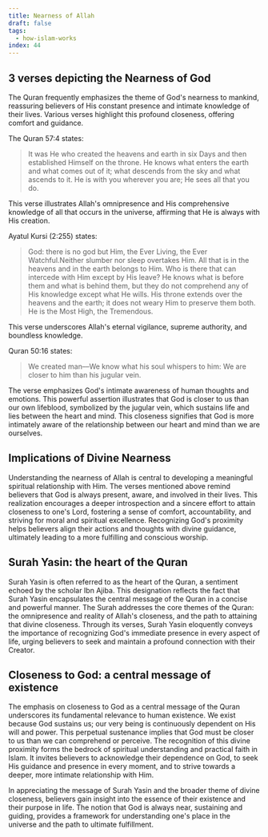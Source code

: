 ```yaml
---
title: Nearness of Allah
draft: false
tags:
  - how-islam-works
index: 44
---
```

## 3 verses depicting the Nearness of God

The Quran frequently emphasizes the theme of God's nearness to mankind, reassuring believers of His constant presence and intimate knowledge of their lives. Various verses highlight this profound closeness, offering comfort and guidance.

The Quran 57:4 states:

> It was He who created the heavens and earth in six Days and then established Himself on the throne. He knows what enters the earth and what comes out of it; what descends from the sky and what ascends to it. He is with you wherever you are; He sees all that you do.

This verse illustrates Allah's omnipresence and His comprehensive knowledge of all that occurs in the universe, affirming that He is always with His creation.

Ayatul Kursi (2:255) states:

> God: there is no god but Him, the Ever Living, the Ever Watchful.Neither slumber nor sleep overtakes Him. All that is in the heavens and in the earth belongs to Him. Who is there that can intercede with Him except by His leave? He knows what is before them and what is behind them, but they do not comprehend any of His knowledge except what He wills. His throne extends over the heavens and the earth; it does not weary Him to preserve them both. He is the Most High, the Tremendous.

This verse underscores Allah's eternal vigilance, supreme authority, and boundless knowledge.

Quran 50:16 states:

> We created man––We know what his soul whispers to him: We are closer to him than his jugular vein.

The verse emphasizes God's intimate awareness of human thoughts and emotions. This powerful assertion illustrates that God is closer to us than our own lifeblood, symbolized by the jugular vein, which sustains life and lies between the heart and mind. This closeness signifies that God is more intimately aware of the relationship between our heart and mind than we are ourselves.
## Implications of Divine Nearness

Understanding the nearness of Allah is central to developing a meaningful spiritual relationship with Him. The verses mentioned above remind believers that God is always present, aware, and involved in their lives. This realization encourages a deeper introspection and a sincere effort to attain closeness to one's Lord, fostering a sense of comfort, accountability, and striving for moral and spiritual excellence. Recognizing God's proximity helps believers align their actions and thoughts with divine guidance, ultimately leading to a more fulfilling and conscious worship.

## Surah Yasin: the heart of the Quran

Surah Yasin is often referred to as the heart of the Quran, a sentiment echoed by the scholar Ibn Ajiba. This designation reflects the fact that Surah Yasin encapsulates the central message of the Quran in a concise and powerful manner. The Surah addresses the core themes of the Quran: the omnipresence and reality of Allah's closeness, and the path to attaining that divine closeness. Through its verses, Surah Yasin eloquently conveys the importance of recognizing God's immediate presence in every aspect of life, urging believers to seek and maintain a profound connection with their Creator.

## Closeness to God: a central message of existence

The emphasis on closeness to God as a central message of the Quran underscores its fundamental relevance to human existence. We exist because God sustains us; our very being is continuously dependent on His will and power. This perpetual sustenance implies that God must be closer to us than we can comprehend or perceive. The recognition of this divine proximity forms the bedrock of spiritual understanding and practical faith in Islam. It invites believers to acknowledge their dependence on God, to seek His guidance and presence in every moment, and to strive towards a deeper, more intimate relationship with Him.

In appreciating the message of Surah Yasin and the broader theme of divine closeness, believers gain insight into the essence of their existence and their purpose in life. The notion that God is always near, sustaining and guiding, provides a framework for understanding one's place in the universe and the path to ultimate fulfillment.